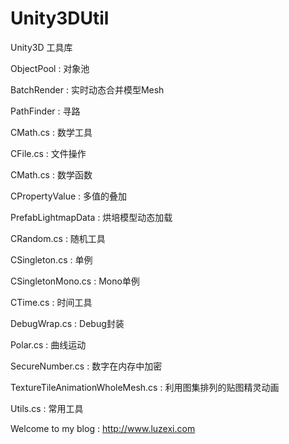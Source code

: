 Unity3DUtil
===========

Unity3D 工具库

ObjectPool : 对象池

BatchRender : 实时动态合并模型Mesh

PathFinder : 寻路

CMath.cs : 数学工具

CFile.cs : 文件操作

CMath.cs : 数学函数

CPropertyValue : 多值的叠加

PrefabLightmapData : 烘培模型动态加载

CRandom.cs : 随机工具

CSingleton.cs : 单例

CSingletonMono.cs : Mono单例

CTime.cs : 时间工具

DebugWrap.cs : Debug封装

Polar.cs : 曲线运动

SecureNumber.cs : 数字在内存中加密

TextureTileAnimationWholeMesh.cs : 利用图集排列的贴图精灵动画

Utils.cs : 常用工具

Welcome to my blog : http://www.luzexi.com 
